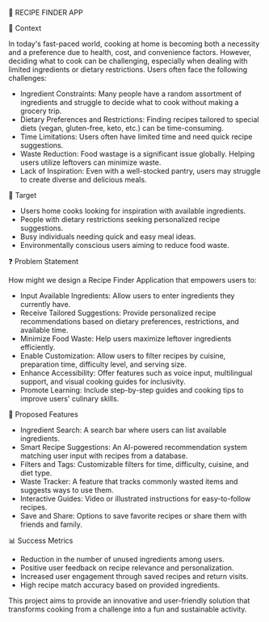 📌 RECIPE FINDER APP

📍 Context

In today's fast-paced world, cooking at home is becoming both a necessity and a preference due to health, cost, and convenience factors. However, deciding what to cook can be challenging, especially when dealing with limited ingredients or dietary restrictions. Users often face the following challenges:

* Ingredient Constraints: Many people have a random assortment of ingredients and struggle to decide what to cook without making a grocery trip.
* Dietary Preferences and Restrictions: Finding recipes tailored to special diets (vegan, gluten-free, keto, etc.) can be time-consuming.
* Time Limitations: Users often have limited time and need quick recipe suggestions.
* Waste Reduction: Food wastage is a significant issue globally. Helping users utilize leftovers can minimize waste.
* Lack of Inspiration: Even with a well-stocked pantry, users may struggle to create diverse and delicious meals.


🎯 Target 

* Users home cooks looking for inspiration with available ingredients.
* People with dietary restrictions seeking personalized recipe suggestions.
* Busy individuals needing quick and easy meal ideas.
* Environmentally conscious users aiming to reduce food waste.


❓ Problem Statement

How might we design a Recipe Finder Application that empowers users to:

* Input Available Ingredients: Allow users to enter ingredients they currently have.
* Receive Tailored Suggestions: Provide personalized recipe recommendations based on dietary preferences, restrictions, and available time.
* Minimize Food Waste: Help users maximize leftover ingredients efficiently.
* Enable Customization: Allow users to filter recipes by cuisine, preparation time, difficulty level, and serving size.
* Enhance Accessibility: Offer features such as voice input, multilingual support, and visual cooking guides for inclusivity.
* Promote Learning: Include step-by-step guides and cooking tips to improve users' culinary skills.


🚀 Proposed Features

* Ingredient Search: A search bar where users can list available ingredients.
* Smart Recipe Suggestions: An AI-powered recommendation system matching user input with recipes from a database.
* Filters and Tags: Customizable filters for time, difficulty, cuisine, and diet type.
* Waste Tracker: A feature that tracks commonly wasted items and suggests ways to use them.
* Interactive Guides: Video or illustrated instructions for easy-to-follow recipes.
* Save and Share: Options to save favorite recipes or share them with friends and family.


📊 Success Metrics

* Reduction in the number of unused ingredients among users.
* Positive user feedback on recipe relevance and personalization.
* Increased user engagement through saved recipes and return visits.
* High recipe match accuracy based on provided ingredients.

This project aims to provide an innovative and user-friendly solution that transforms cooking from a challenge into a fun and sustainable activity.
